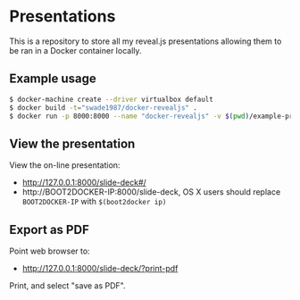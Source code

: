 # Presentations

This is a repository to store all my reveal.js presentations allowing them to be ran in a Docker container locally.

## Example usage

```bash
$ docker-machine create --driver virtualbox default
$ docker build -t="swade1987/docker-revealjs" .
$ docker run -p 8000:8000 --name "docker-revealjs" -v $(pwd)/example-presentation:/opt/reveal.js/slide-deck -d "swade1987/docker-revealjs"
```

## View the presentation

View the on-line presentation:

- http://127.0.0.1:8000/slide-deck#/
- http://BOOT2DOCKER-IP:8000/slide-deck, OS X users should replace `BOOT2DOCKER-IP` with `$(boot2docker ip)`

## Export as PDF

Point web browser to:

- http://127.0.0.1:8000/slide-deck/?print-pdf

Print, and select "save as PDF".